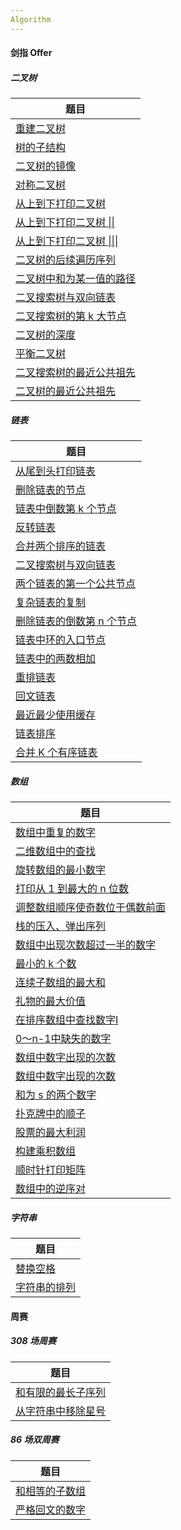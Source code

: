 ```yaml
---
Algorithm
---
```


#### 剑指 Offer

##### 二叉树

| 题目                                                         |
| ------------------------------------------------------------ |
| [重建二叉树](https://github.com/Omooo/Algorithm/blob/main/%E5%89%91%E6%8C%87%20Offer/%E4%BA%8C%E5%8F%89%E6%A0%91/%E9%87%8D%E5%BB%BA%E4%BA%8C%E5%8F%89%E6%A0%91.md) |
| [树的子结构](https://github.com/Omooo/Algorithm/blob/main/%E5%89%91%E6%8C%87%20Offer/%E4%BA%8C%E5%8F%89%E6%A0%91/%E6%A0%91%E7%9A%84%E5%AD%90%E7%BB%93%E6%9E%84.md) |
| [二叉树的镜像](https://github.com/Omooo/Algorithm/blob/main/%E5%89%91%E6%8C%87%20Offer/%E4%BA%8C%E5%8F%89%E6%A0%91/%E4%BA%8C%E5%8F%89%E6%A0%91%E7%9A%84%E9%95%9C%E5%83%8F.md) |
| [对称二叉树](https://github.com/Omooo/Algorithm/blob/main/%E5%89%91%E6%8C%87%20Offer/%E4%BA%8C%E5%8F%89%E6%A0%91/%E5%AF%B9%E7%A7%B0%E4%BA%8C%E5%8F%89%E6%A0%91.md) |
| [从上到下打印二叉树 ](https://github.com/Omooo/Algorithm/blob/main/%E5%89%91%E6%8C%87%20Offer/%E4%BA%8C%E5%8F%89%E6%A0%91/%E4%BB%8E%E4%B8%8A%E5%88%B0%E4%B8%8B%E6%89%93%E5%8D%B0%E4%BA%8C%E5%8F%89%E6%A0%91.md) |
| [从上到下打印二叉树 \|\|](https://github.com/Omooo/Algorithm/blob/main/%E5%89%91%E6%8C%87%20Offer/%E4%BA%8C%E5%8F%89%E6%A0%91/%E4%BB%8E%E4%B8%8A%E5%88%B0%E4%B8%8B%E6%89%93%E5%8D%B0%E4%BA%8C%E5%8F%89%E6%A0%91%7C%7C.md) |
| [从上到下打印二叉树 \|\|\|](https://github.com/Omooo/Algorithm/blob/main/%E5%89%91%E6%8C%87%20Offer/%E4%BA%8C%E5%8F%89%E6%A0%91/%E4%BB%8E%E4%B8%8A%E5%88%B0%E4%B8%8B%E6%89%93%E5%8D%B0%E4%BA%8C%E5%8F%89%E6%A0%91%7C%7C%7C.md) |
| [二叉树的后续遍历序列](https://github.com/Omooo/Algorithm/blob/main/%E5%89%91%E6%8C%87%20Offer/%E4%BA%8C%E5%8F%89%E6%A0%91/%E4%BA%8C%E5%8F%89%E6%A0%91%E7%9A%84%E5%90%8E%E7%BB%AD%E9%81%8D%E5%8E%86%E5%BA%8F%E5%88%97.md) |
| [二叉树中和为某一值的路径](https://github.com/Omooo/Algorithm/blob/main/%E5%89%91%E6%8C%87%20Offer/%E4%BA%8C%E5%8F%89%E6%A0%91/%E4%BA%8C%E5%8F%89%E6%A0%91%E4%B8%AD%E5%92%8C%E4%B8%BA%E6%9F%90%E4%B8%80%E5%80%BC%E7%9A%84%E8%B7%AF%E5%BE%84.md) |
| [二叉搜索树与双向链表](https://github.com/Omooo/Algorithm/blob/main/%E5%89%91%E6%8C%87%20Offer/%E4%BA%8C%E5%8F%89%E6%A0%91/%E4%BA%8C%E5%8F%89%E6%90%9C%E7%B4%A2%E6%A0%91%E4%B8%8E%E5%8F%8C%E5%90%91%E9%93%BE%E8%A1%A8.md) |
| [二叉搜索树的第 k 大节点](https://github.com/Omooo/Algorithm/blob/main/%E5%89%91%E6%8C%87%20Offer/%E4%BA%8C%E5%8F%89%E6%A0%91/%E4%BA%8C%E5%8F%89%E6%90%9C%E7%B4%A2%E6%A0%91%E7%9A%84%E7%AC%AC%20k%20%E5%A4%A7%E8%8A%82%E7%82%B9.md) |
| [二叉树的深度](https://github.com/Omooo/Algorithm/blob/main/%E5%89%91%E6%8C%87%20Offer/%E4%BA%8C%E5%8F%89%E6%A0%91/%E4%BA%8C%E5%8F%89%E6%A0%91%E7%9A%84%E6%B7%B1%E5%BA%A6.md) |
| [平衡二叉树](https://github.com/Omooo/Algorithm/blob/main/%E5%89%91%E6%8C%87%20Offer/%E4%BA%8C%E5%8F%89%E6%A0%91/%E5%B9%B3%E8%A1%A1%E4%BA%8C%E5%8F%89%E6%A0%91.md) |
| [二叉搜索树的最近公共祖先](https://github.com/Omooo/Algorithm/blob/main/%E5%89%91%E6%8C%87%20Offer/%E4%BA%8C%E5%8F%89%E6%A0%91/%E4%BA%8C%E5%8F%89%E6%90%9C%E7%B4%A2%E6%A0%91%E7%9A%84%E6%9C%80%E8%BF%91%E5%85%AC%E5%85%B1%E7%A5%96%E5%85%88.md) |
| [二叉树的最近公共祖先](https://github.com/Omooo/Algorithm/blob/main/%E5%89%91%E6%8C%87%20Offer/%E4%BA%8C%E5%8F%89%E6%A0%91/%E4%BA%8C%E5%8F%89%E6%A0%91%E7%9A%84%E6%9C%80%E8%BF%91%E5%85%AC%E5%85%B1%E7%A5%96%E5%85%88.md) |

##### 链表

| 题目                                                         |
| ------------------------------------------------------------ |
| [从尾到头打印链表](https://github.com/Omooo/Algorithm/blob/main/%E5%89%91%E6%8C%87%20Offer/%E9%93%BE%E8%A1%A8/%E4%BB%8E%E5%B0%BE%E5%88%B0%E5%A4%B4%E6%89%93%E5%8D%B0%E9%93%BE%E8%A1%A8.md) |
| [删除链表的节点](https://github.com/Omooo/Algorithm/blob/main/%E5%89%91%E6%8C%87%20Offer/%E9%93%BE%E8%A1%A8/%E5%88%A0%E9%99%A4%E9%93%BE%E8%A1%A8%E7%9A%84%E8%8A%82%E7%82%B9.md) |
| [链表中倒数第 k 个节点](https://github.com/Omooo/Algorithm/blob/main/%E5%89%91%E6%8C%87%20Offer/%E9%93%BE%E8%A1%A8/%E9%93%BE%E8%A1%A8%E4%B8%AD%E5%80%92%E6%95%B0%E7%AC%AC%20k%20%E4%B8%AA%E8%8A%82%E7%82%B9.md) |
| [反转链表](https://github.com/Omooo/Algorithm/blob/main/%E5%89%91%E6%8C%87%20Offer/%E9%93%BE%E8%A1%A8/%E5%8F%8D%E8%BD%AC%E9%93%BE%E8%A1%A8.md) |
| [合并两个排序的链表](https://github.com/Omooo/Algorithm/blob/main/%E5%89%91%E6%8C%87%20Offer/%E9%93%BE%E8%A1%A8/%E5%90%88%E5%B9%B6%E4%B8%A4%E4%B8%AA%E6%8E%92%E5%BA%8F%E7%9A%84%E9%93%BE%E8%A1%A8.md) |
| [二叉搜索树与双向链表](https://github.com/Omooo/Algorithm/blob/main/%E5%89%91%E6%8C%87%20Offer/%E9%93%BE%E8%A1%A8/%E4%BA%8C%E5%8F%89%E6%90%9C%E7%B4%A2%E6%A0%91%E4%B8%8E%E5%8F%8C%E5%90%91%E9%93%BE%E8%A1%A8.md) |
| [两个链表的第一个公共节点](https://github.com/Omooo/Algorithm/blob/main/%E5%89%91%E6%8C%87%20Offer/%E9%93%BE%E8%A1%A8/%E4%B8%A4%E4%B8%AA%E9%93%BE%E8%A1%A8%E7%9A%84%E7%AC%AC%E4%B8%80%E4%B8%AA%E5%85%AC%E5%85%B1%E8%8A%82%E7%82%B9.md) |
| [复杂链表的复制](https://github.com/Omooo/Algorithm/blob/main/%E5%89%91%E6%8C%87%20Offer/%E9%93%BE%E8%A1%A8/%E5%A4%8D%E6%9D%82%E9%93%BE%E8%A1%A8%E7%9A%84%E5%A4%8D%E5%88%B6.md) |
| [删除链表的倒数第 n 个节点](https://github.com/Omooo/Algorithm/blob/main/%E5%89%91%E6%8C%87%20Offer/%E9%93%BE%E8%A1%A8/%E5%88%A0%E9%99%A4%E9%93%BE%E8%A1%A8%E7%9A%84%E5%80%92%E6%95%B0%E7%AC%AC%20n%20%E4%B8%AA%E8%8A%82%E7%82%B9.md) |
| [链表中环的入口节点](https://github.com/Omooo/Algorithm/blob/main/%E5%89%91%E6%8C%87%20Offer/%E9%93%BE%E8%A1%A8/%E9%93%BE%E8%A1%A8%E4%B8%AD%E7%8E%AF%E7%9A%84%E5%85%A5%E5%8F%A3%E8%8A%82%E7%82%B9.md) |
| [链表中的两数相加](https://github.com/Omooo/Algorithm/blob/main/%E5%89%91%E6%8C%87%20Offer/%E9%93%BE%E8%A1%A8/%E9%93%BE%E8%A1%A8%E4%B8%AD%E7%9A%84%E4%B8%A4%E6%95%B0%E7%9B%B8%E5%8A%A0.md) |
| [重排链表](https://github.com/Omooo/Algorithm/blob/main/%E5%89%91%E6%8C%87%20Offer/%E9%93%BE%E8%A1%A8/%E9%87%8D%E6%8E%92%E9%93%BE%E8%A1%A8.md) |
| [回文链表](https://github.com/Omooo/Algorithm/blob/main/%E5%89%91%E6%8C%87%20Offer/%E9%93%BE%E8%A1%A8/%E5%9B%9E%E6%96%87%E9%93%BE%E8%A1%A8.md) |
| [最近最少使用缓存](https://github.com/Omooo/Algorithm/blob/main/%E5%89%91%E6%8C%87%20Offer/%E9%93%BE%E8%A1%A8/%E6%9C%80%E8%BF%91%E6%9C%80%E5%B0%91%E4%BD%BF%E7%94%A8%E7%BC%93%E5%AD%98.md) |
| [链表排序](https://github.com/Omooo/Algorithm/blob/main/%E5%89%91%E6%8C%87%20Offer/%E9%93%BE%E8%A1%A8/%E9%93%BE%E8%A1%A8%E6%8E%92%E5%BA%8F.md) |
| [合并 K 个有序链表](https://github.com/Omooo/Algorithm/blob/main/%E5%89%91%E6%8C%87%20Offer/%E9%93%BE%E8%A1%A8/%E5%90%88%E5%B9%B6%20K%20%E4%B8%AA%E6%9C%89%E5%BA%8F%E9%93%BE%E8%A1%A8.md) |

##### 数组

| 题目                                                         |
| ------------------------------------------------------------ |
| [数组中重复的数字](https://github.com/Omooo/Algorithm/blob/main/%E5%89%91%E6%8C%87%20Offer/%E6%95%B0%E7%BB%84/%E6%95%B0%E7%BB%84%E4%B8%AD%E9%87%8D%E5%A4%8D%E7%9A%84%E6%95%B0%E5%AD%97.md) |
| [二维数组中的查找](https://github.com/Omooo/Algorithm/blob/main/%E5%89%91%E6%8C%87%20Offer/%E6%95%B0%E7%BB%84/%E4%BA%8C%E7%BB%B4%E6%95%B0%E7%BB%84%E4%B8%AD%E7%9A%84%E6%9F%A5%E6%89%BE.md) |
| [旋转数组的最小数字](https://github.com/Omooo/Algorithm/blob/main/%E5%89%91%E6%8C%87%20Offer/%E6%95%B0%E7%BB%84/%E6%97%8B%E8%BD%AC%E6%95%B0%E7%BB%84%E7%9A%84%E6%9C%80%E5%B0%8F%E6%95%B0%E5%AD%97.md) |
| [打印从 1 到最大的 n 位数](https://github.com/Omooo/Algorithm/blob/main/%E5%89%91%E6%8C%87%20Offer/%E6%95%B0%E7%BB%84/%E6%89%93%E5%8D%B0%E4%BB%8E%201%20%E5%88%B0%E6%9C%80%E5%A4%A7%E7%9A%84%20n%20%E4%BD%8D%E6%95%B0.md) |
| [调整数组顺序使奇数位于偶数前面](https://github.com/Omooo/Algorithm/blob/main/%E5%89%91%E6%8C%87%20Offer/%E6%95%B0%E7%BB%84/%E8%B0%83%E6%95%B4%E6%95%B0%E7%BB%84%E9%A1%BA%E5%BA%8F%E4%BD%BF%E5%A5%87%E6%95%B0%E4%BD%8D%E4%BA%8E%E5%81%B6%E6%95%B0%E5%89%8D%E9%9D%A2.md) |
| [栈的压入、弹出序列](https://github.com/Omooo/Algorithm/blob/main/%E5%89%91%E6%8C%87%20Offer/%E6%95%B0%E7%BB%84/%E6%A0%88%E7%9A%84%E5%8E%8B%E5%85%A5%E3%80%81%E5%BC%B9%E5%87%BA%E5%BA%8F%E5%88%97.md) |
| [数组中出现次数超过一半的数字](https://github.com/Omooo/Algorithm/blob/main/%E5%89%91%E6%8C%87%20Offer/%E6%95%B0%E7%BB%84/%E6%95%B0%E7%BB%84%E4%B8%AD%E5%87%BA%E7%8E%B0%E6%AC%A1%E6%95%B0%E8%B6%85%E8%BF%87%E4%B8%80%E5%8D%8A%E7%9A%84%E6%95%B0%E5%AD%97.md) |
| [最小的 k 个数](https://github.com/Omooo/Algorithm/blob/main/%E5%89%91%E6%8C%87%20Offer/%E6%95%B0%E7%BB%84/%E6%9C%80%E5%B0%8F%E7%9A%84%20k%20%E4%B8%AA%E6%95%B0.md) |
| [连续子数组的最大和](https://github.com/Omooo/Algorithm/blob/main/%E5%89%91%E6%8C%87%20Offer/%E6%95%B0%E7%BB%84/%E8%BF%9E%E7%BB%AD%E5%AD%90%E6%95%B0%E7%BB%84%E7%9A%84%E6%9C%80%E5%A4%A7%E5%92%8C.md) |
| [礼物的最大价值](https://github.com/Omooo/Algorithm/blob/main/%E5%89%91%E6%8C%87%20Offer/%E6%95%B0%E7%BB%84/%E7%A4%BC%E7%89%A9%E7%9A%84%E6%9C%80%E5%A4%A7%E4%BB%B7%E5%80%BC.md) |
| [在排序数组中查找数字I](https://github.com/Omooo/Algorithm/blob/main/%E5%89%91%E6%8C%87%20Offer/%E6%95%B0%E7%BB%84/%E5%9C%A8%E6%8E%92%E5%BA%8F%E6%95%B0%E7%BB%84%E4%B8%AD%E6%9F%A5%E6%89%BE%E6%95%B0%E5%AD%97I.md) |
| [0～n-1中缺失的数字](https://github.com/Omooo/Algorithm/blob/main/%E5%89%91%E6%8C%87%20Offer/%E6%95%B0%E7%BB%84/0%EF%BD%9En-1%20%E4%B8%AD%E7%BC%BA%E5%A4%B1%E7%9A%84%E6%95%B0%E5%AD%97.md) |
| [数组中数字出现的次数](https://github.com/Omooo/Algorithm/blob/main/%E5%89%91%E6%8C%87%20Offer/%E6%95%B0%E7%BB%84/%E6%95%B0%E7%BB%84%E4%B8%AD%E6%95%B0%E5%AD%97%E5%87%BA%E7%8E%B0%E7%9A%84%E6%AC%A1%E6%95%B0.md) |
| [数组中数字出现的次数](https://github.com/Omooo/Algorithm/blob/main/%E5%89%91%E6%8C%87%20Offer/%E6%95%B0%E7%BB%84/%E6%95%B0%E7%BB%84%E4%B8%AD%E6%95%B0%E5%AD%97%E5%87%BA%E7%8E%B0%E7%9A%84%E6%AC%A1%E6%95%B0%20%7C%7C.md) |
| [和为 s 的两个数字](https://github.com/Omooo/Algorithm/blob/main/%E5%89%91%E6%8C%87%20Offer/%E6%95%B0%E7%BB%84/%E5%92%8C%E4%B8%BA%20s%20%E7%9A%84%E4%B8%A4%E4%B8%AA%E6%95%B0%E5%AD%97.md) |
| [扑克牌中的顺子](https://github.com/Omooo/Algorithm/blob/main/%E5%89%91%E6%8C%87%20Offer/%E6%95%B0%E7%BB%84/%E6%89%91%E5%85%8B%E7%89%8C%E4%B8%AD%E7%9A%84%E9%A1%BA%E5%AD%90.md) |
| [股票的最大利润](https://github.com/Omooo/Algorithm/blob/main/%E5%89%91%E6%8C%87%20Offer/%E6%95%B0%E7%BB%84/%E8%82%A1%E7%A5%A8%E7%9A%84%E6%9C%80%E5%A4%A7%E5%88%A9%E6%B6%A6.md) |
| [构建乘积数组](https://github.com/Omooo/Algorithm/blob/main/%E5%89%91%E6%8C%87%20Offer/%E6%95%B0%E7%BB%84/%E6%9E%84%E5%BB%BA%E4%B9%98%E7%A7%AF%E6%95%B0%E7%BB%84.md) |
| [顺时针打印矩阵](https://github.com/Omooo/Algorithm/blob/main/%E5%89%91%E6%8C%87%20Offer/%E6%95%B0%E7%BB%84/%E9%A1%BA%E6%97%B6%E9%92%88%E6%89%93%E5%8D%B0%E7%9F%A9%E9%98%B5.md) |
| [数组中的逆序对](https://github.com/Omooo/Algorithm/blob/main/%E5%89%91%E6%8C%87%20Offer/%E6%95%B0%E7%BB%84/%E6%95%B0%E7%BB%84%E4%B8%AD%E7%9A%84%E9%80%86%E5%BA%8F%E5%AF%B9.md) |

##### 字符串

| 题目                                                         |
| ------------------------------------------------------------ |
| [替换空格](https://github.com/Omooo/Algorithm/blob/main/%E5%89%91%E6%8C%87%20Offer/%E5%AD%97%E7%AC%A6%E4%B8%B2/%E6%9B%BF%E6%8D%A2%E7%A9%BA%E6%A0%BC.md) |
| [字符串的排列](https://github.com/Omooo/Algorithm/blob/main/%E5%89%91%E6%8C%87%20Offer/%E5%AD%97%E7%AC%A6%E4%B8%B2/%E5%AD%97%E7%AC%A6%E4%B8%B2%E7%9A%84%E6%8E%92%E5%88%97.md) |



#### 周赛

##### 308 场周赛

| 题目                                                         |
| ------------------------------------------------------------ |
| [和有限的最长子序列](https://github.com/Omooo/Algorithm/blob/main/Weekly%20Compeltition/308/%E5%92%8C%E6%9C%89%E9%99%90%E7%9A%84%E6%9C%80%E9%95%BF%E5%AD%90%E5%BA%8F%E5%88%97.md) |
| [从字符串中移除星号](https://github.com/Omooo/Algorithm/blob/main/Weekly%20Compeltition/308/%E4%BB%8E%E5%AD%97%E7%AC%A6%E4%B8%B2%E4%B8%AD%E7%A7%BB%E9%99%A4%E6%98%9F%E5%8F%B7.md) |

##### 86 场双周赛

| 题目                                                         |
| ------------------------------------------------------------ |
| [和相等的子数组](https://github.com/Omooo/Algorithm/blob/main/Weekly%20Compeltition/86/%E5%92%8C%E7%9B%B8%E7%AD%89%E7%9A%84%E5%AD%90%E6%95%B0%E7%BB%84.md) |
| [严格回文的数字](https://github.com/Omooo/Algorithm/blob/main/Weekly%20Compeltition/86/%E4%B8%A5%E6%A0%BC%E5%9B%9E%E6%96%87%E7%9A%84%E6%95%B0%E5%AD%97.md) |

